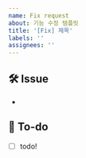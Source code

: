 ```yaml
---
name: Fix request
about: 기능 수정 템플릿
title: '[Fix] 제목'
labels: ''
assignees: ''
---
```


## 🛠 Issue

<!-- 이슈에 대해 간략하게 설명해주세요 (Fix)-->

-

## 📝 To-do

<!-- 진행할 작업에 대해 적어주세요 -->

- [ ] todo!
